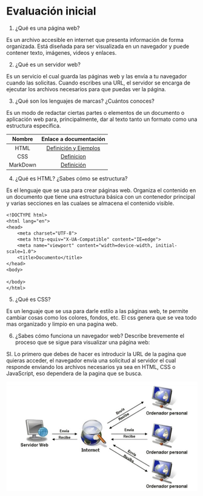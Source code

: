 # Evaluación inicial

1. ¿Qué es una página web?

Es un archivo accesible en internet que presenta información de forma organizada. Está diseñada para ser visualizada en un navegador y puede contener texto, imágenes, videos y enlaces. 



2. ¿Qué es un servidor web?

Es un servicio el cual guarda las páginas web y las envía a tu navegador cuando las solicitas. Cuando escribes una URL, el servidor se encarga de ejecutar los archivos necesarios para que puedas ver la página.



3. ¿Qué son los lenguajes de marcas? ¿Cuántos conoces?

Es un modo de redactar ciertas partes o elementos de un documento o aplicación web para, principalmente, dar al texto tanto un formato como una estructura específica.




| Nombre | Enlace a documentación |
|:-----------------------:|:-------------------------------------:|
| HTML | [Definición y Ejemplos](https://www.w3schools.com/html/) |
| CSS | [Definicion](https://es.wikipedia.org/wiki/CSS) |
| MarkDown | [Definición](https://markdown.es) |




4. ¿Qué es HTML? ¿Sabes cómo se estructura?

Es el lenguaje que se usa para crear páginas web. Organiza el contenido en un documento que tiene una estructura básica con un contenedor principal y varias secciones en las cualaes se almacena el contenido visible.



```
<!DOCTYPE html>
<html lang="en">
<head>
    <meta charset="UTF-8">
    <meta http-equiv="X-UA-Compatible" content="IE=edge">
    <meta name="viewport" content="width=device-width, initial-scale=1.0">
    <title>Documento</title>
</head>
<body>

</body>
</html>
```


5. ¿Qué es CSS?

Es un lenguaje que se usa para darle estilo a las páginas web, te permite cambiar cosas como los colores, fondos, etc. El css genera que se vea todo mas organizado y limpio en una pagina web.



6. ¿Sabes cómo funciona un navegador web? Describe brevemente el proceso que se sigue para visualizar una página web:

SI. Lo primero que debes de hacer es introducir la URL de la pagina que quieras acceder, el navegador envía una solicitud al servidor el cual responde enviando los archivos necesarios ya sea en HTML, CSS o JavaScript, eso dependera de la pagina que se busca.


![Servidor web](https://github.com/Nahuel-00/0373-A2-NahuelLund/blob/main/img/servidorweb.png "Imagen de representación de servidor web")